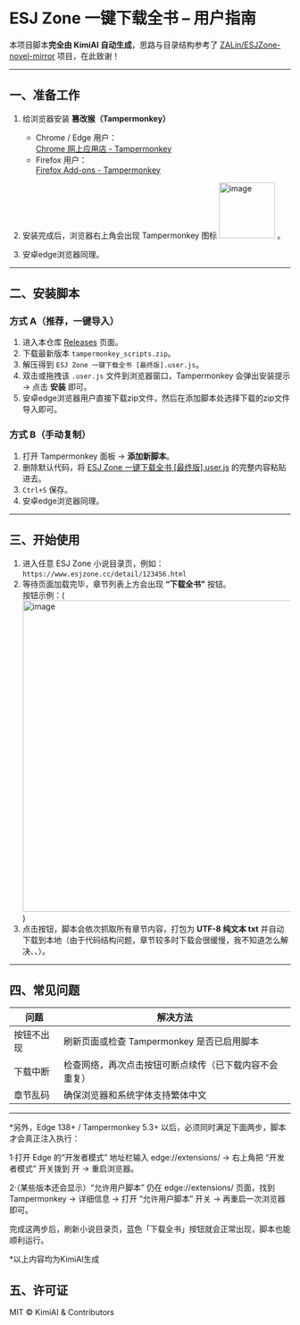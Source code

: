 # ESJ Zone 一键下载全书 – 用户指南

本项目脚本**完全由 KimiAI 自动生成**，思路与目录结构参考了 [ZALin/ESJZone-novel-mirror](https://github.com/ZALin/ESJZone-novel-mirror) 项目，在此致谢！

---

## 一、准备工作

1. 给浏览器安装 **篡改猴（Tampermonkey）**  
   - Chrome / Edge 用户：  
     [Chrome 网上应用店 - Tampermonkey](https://chrome.google.com/webstore/detail/tampermonkey/dhdgffkkebhmkfjojejmpbldmpobfkfo)  
   - Firefox 用户：  
     [Firefox Add-ons - Tampermonkey](https://addons.mozilla.org/firefox/addon/tampermonkey/)

2. 安装完成后，浏览器右上角会出现 Tampermonkey 图标 <img width="100" height="100" alt="image" src="https://github.com/user-attachments/assets/cba97bf8-e600-477e-ac9f-33d097b2b902" />
。

3. 安卓edge浏览器同理。

---

## 二、安装脚本

### 方式 A（推荐，一键导入）
1. 进入本仓库 [Releases](../../releases) 页面。
2. 下载最新版本 `tampermonkey_scripts.zip`。
3. 解压得到 `ESJ Zone 一键下载全书 [最终版].user.js`。
4. 双击或拖拽该 `.user.js` 文件到浏览器窗口，Tampermonkey 会弹出安装提示 → 点击 **安装** 即可。
5. 安卓edge浏览器用户直接下载zip文件，然后在添加脚本处选择下载的zip文件导入即可。

### 方式 B（手动复制）
1. 打开 Tampermonkey 面板 → **添加新脚本**。
2. 删除默认代码，将 [ESJ Zone 一键下载全书 [最终版].user.js](ESJ%20Zone%20一键下载全书%20[最终版].user.js) 的完整内容粘贴进去。
3. `Ctrl+S` 保存。
4. 安卓edge浏览器同理。

---

## 三、开始使用

1. 进入任意 ESJ Zone 小说目录页，例如：  
   `https://www.esjzone.cc/detail/123456.html`
2. 等待页面加载完毕，章节列表上方会出现 **“下载全书”** 按钮。  
   按钮示例：(<img width="847" height="557" alt="image" src="https://github.com/user-attachments/assets/f0d1767f-0814-4a2b-ab4d-f61d1ae49260" />
)
3. 点击按钮，脚本会依次抓取所有章节内容，打包为 **UTF-8 纯文本 txt** 并自动下载到本地（由于代码结构问题，章节较多时下载会很缓慢，我不知道怎么解决、、）。

---

## 四、常见问题

| 问题 | 解决方法 |
|---|---|
| 按钮不出现 | 刷新页面或检查 Tampermonkey 是否已启用脚本|
| 下载中断 | 检查网络，再次点击按钮可断点续传（已下载内容不会重复） |
| 章节乱码 | 确保浏览器和系统字体支持繁体中文 |
---
*另外，Edge 138+ / Tampermonkey 5.3+ 以后，必须同时满足下面两步，脚本才会真正注入执行：

1·打开 Edge 的“开发者模式”
地址栏输入 edge://extensions/ → 右上角把 “开发者模式” 开关拨到 开 → 重启浏览器。

2·（某些版本还会显示）“允许用户脚本”
仍在 edge://extensions/ 页面，找到 Tampermonkey → 详细信息 → 打开 “允许用户脚本” 开关 → 再重启一次浏览器即可。

完成这两步后，刷新小说目录页，蓝色「下载全书」按钮就会正常出现，脚本也能顺利运行。

*以上内容均为KimiAI生成

## 五、许可证

MIT © KimiAI & Contributors
